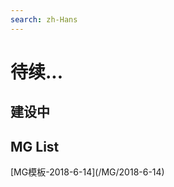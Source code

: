 ```yaml
---
search: zh-Hans
---
```


# 待续...

## 建设中

## MG List
<p class="tip">
[MG模板-2018-6-14](/MG/2018-6-14)
</p>